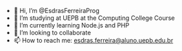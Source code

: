 - 👋 Hi, I’m @EsdrasFerreiraProg
- 👀 I’m studying at UEPB at the Computing College Course
- 🌱 I’m currently learning Node.js and PHP
- 💞️ I’m looking to collaborate
- 📫 How to reach me: esdras.ferreira@aluno.uepb.edu.br

<!---
EsdrasFerreiraProg/EsdrasFerreiraProg is a ✨ special ✨ repository because its `README.md` (this file) appears on your GitHub profile.
You can click the Preview link to take a look at your changes.
--->
